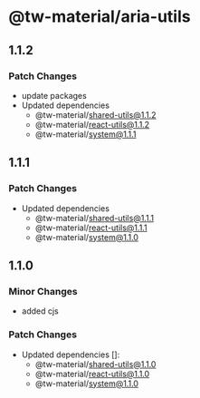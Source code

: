 # @tw-material/aria-utils

## 1.1.2

### Patch Changes

- update packages
- Updated dependencies
  - @tw-material/shared-utils@1.1.2
  - @tw-material/react-utils@1.1.2
  - @tw-material/system@1.1.1

## 1.1.1

### Patch Changes

- Updated dependencies
  - @tw-material/shared-utils@1.1.1
  - @tw-material/react-utils@1.1.1
  - @tw-material/system@1.1.0

## 1.1.0

### Minor Changes

- added cjs

### Patch Changes

- Updated dependencies []:
  - @tw-material/shared-utils@1.1.0
  - @tw-material/react-utils@1.1.0
  - @tw-material/system@1.1.0
